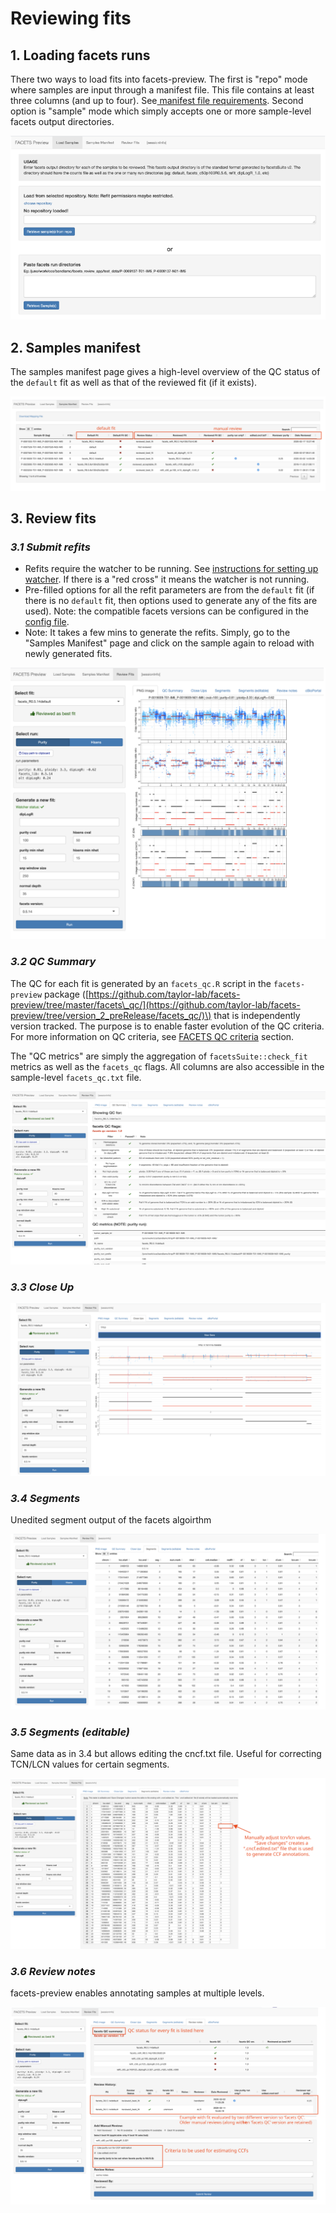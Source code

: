 # Reviewing fits

## 1. Loading facets runs

There two ways to load fits into facets-preview. The first is "repo" mode where samples are input through a manifest file. This file contains at least three columns \(and up to four\). See[ manifest file requirements](input-requirements.md#1-manifest-file). Second option is "sample" mode which simply accepts one or more sample-level facets output directories.

![](.gitbook/assets/facets-preview-1.svg)

## 2. Samples manifest

The samples manifest page gives a high-level overview of the QC status of the `default` fit as well as that of the reviewed fit \(if it exists\). 

![](.gitbook/assets/facets-preview-2.svg)

## 3. Review fits

### _3.1 Submit refits_

* Refits require the watcher to be running. See [instructions for setting up watcher](installation2.md#5-setup-refit-watcher). If there is a "red cross" it means the watcher is not running. 
* Pre-filled options for all the refit parameters are from the `default` fit \(if there is no `default` fit, then options used to generate any of the fits are used\). Note: the compatible facets versions can be configured in the [config file](installation2.md#4-configuration-file).
* Note: It takes a few mins to generate the refits. Simply, go to the "Samples Manifest" page and click on the sample again to reload with newly generated fits.

![](.gitbook/assets/facets-preview-3-refit-panel.svg)

### _3.2  QC Summary_

The QC for each fit is generated by an `facets_qc.R` script in the `facets-preview` package \([https://github.com/taylor-lab/facets-preview/tree/master/facets\_qc/](https://github.com/taylor-lab/facets-preview/tree/version_2_preRelease/facets_qc/)\) that is independently version tracked. The purpose is to enable faster evolution of the QC criteria. For more information on QC criteria, see [FACETS QC criteria](facets-qc-criteria.md) section.

The "QC metrics" are simply the aggregation of `facetsSuite::check_fit` metrics as well as the `facets_qc` flags. All columns are also accessible in the sample-level `facets_qc.txt` file.

![](.gitbook/assets/facets-preview-4-qc-panel.svg)

### _3.3 Close Up_

![](.gitbook/assets/facets-preview-5-closeup.svg)

### _3.4 Segments_

Unedited segment output of the facets algoirthm

![](.gitbook/assets/facets-preview-6a-cncf.svg)

### _3.5 Segments \(editable\)_

Same data as in 3.4 but allows editing the cncf.txt file. Useful for correcting TCN/LCN values for certain segments.

![](.gitbook/assets/facets-preview-6b-cncf_edit.svg)

### _3.6 Review notes_

facets-preview enables annotating samples at multiple levels.

![](.gitbook/assets/facets-preview-7-review_panel.svg)





